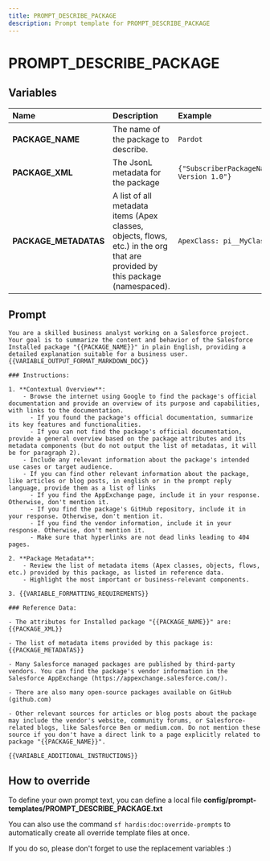 ```yaml
---
title: PROMPT_DESCRIBE_PACKAGE
description: Prompt template for PROMPT_DESCRIBE_PACKAGE
---
```


# PROMPT_DESCRIBE_PACKAGE

## Variables
| Name                  | Description                                                                                                                  | Example                                                                                                                                                                                                               |
|:----------------------|:-----------------------------------------------------------------------------------------------------------------------------|:----------------------------------------------------------------------------------------------------------------------------------------------------------------------------------------------------------------------|
| **PACKAGE_NAME**      | The name of the package to describe.                                                                                         | `Pardot`                                                                                                                                                                                                              |
| **PACKAGE_XML**       | The JsonL metadata for the package                                                                                           | `{"SubscriberPackageName":"Pardot","SubscriberPackageNamespace":"pi","SubscriberPackageVersionNumber":"1.0.0","SubscriberPackageVersionId":"04t1t0000000abcAAA","SubscriberPackageVersionName":"Pardot Version 1.0"}` |
| **PACKAGE_METADATAS** | A list of all metadata items (Apex classes, objects, flows, etc.) in the org that are provided by this package (namespaced). | `ApexClass: pi__MyClass, CustomObject: pi__MyObject, Flow: pi__MyFlow`                                                                                                                                                |

## Prompt

```
You are a skilled business analyst working on a Salesforce project. Your goal is to summarize the content and behavior of the Salesforce Installed package "{{PACKAGE_NAME}}" in plain English, providing a detailed explanation suitable for a business user. {{VARIABLE_OUTPUT_FORMAT_MARKDOWN_DOC}}

### Instructions:

1. **Contextual Overview**:
    - Browse the internet using Google to find the package's official documentation and provide an overview of its purpose and capabilities, with links to the documentation.
      - If you found the package's official documentation, summarize its key features and functionalities.
      - If you can not find the package's official documentation, provide a general overview based on the package attributes and its metadata components (but do not output the list of metadatas, it will be for paragraph 2).
    - Include any relevant information about the package's intended use cases or target audience.
    - If you can find other relevant information about the package, like articles or blog posts, in english or in the prompt reply language, provide them as a list of links
      - If you find the AppExchange page, include it in your response. Otherwise, don't mention it.
      - If you find the package's GitHub repository, include it in your response. Otherwise, don't mention it.
      - If you find the vendor information, include it in your response. Otherwise, don't mention it.
      - Make sure that hyperlinks are not dead links leading to 404 pages.

2. **Package Metadata**:
    - Review the list of metadata items (Apex classes, objects, flows, etc.) provided by this package, as listed in reference data.
    - Highlight the most important or business-relevant components.

3. {{VARIABLE_FORMATTING_REQUIREMENTS}}

### Reference Data:

- The attributes for Installed package "{{PACKAGE_NAME}}" are:
{{PACKAGE_XML}}

- The list of metadata items provided by this package is:
{{PACKAGE_METADATAS}}

- Many Salesforce managed packages are published by third-party vendors. You can find the package's vendor information in the Salesforce AppExchange (https://appexchange.salesforce.com/).

- There are also many open-source packages available on GitHub (github.com)

- Other relevant sources for articles or blog posts about the package may include the vendor's website, community forums, or Salesforce-related blogs, like Salesforce Ben or medium.com. Do not mention these source if you don't have a direct link to a page explicitly related to package "{{PACKAGE_NAME}}".

{{VARIABLE_ADDITIONAL_INSTRUCTIONS}}

```

## How to override

To define your own prompt text, you can define a local file **config/prompt-templates/PROMPT_DESCRIBE_PACKAGE.txt**

You can also use the command `sf hardis:doc:override-prompts` to automatically create all override template files at once.

If you do so, please don't forget to use the replacement variables :)

